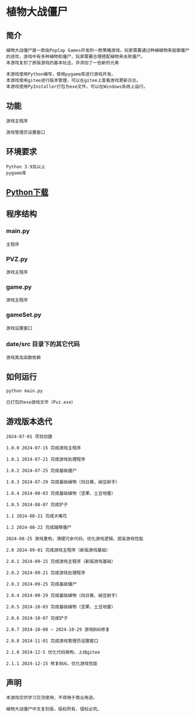 # 植物大战僵尸

## 简介

    植物大战僵尸是一款由PopCap Games开发的一款策略游戏，玩家需要通过种植植物来抵御僵尸的进攻，游戏中有多种植物和僵尸，玩家需要合理搭配植物来击败僵尸。
    本游戏复刻了原版游戏的基本玩法，并添加了一些新的元素

    本游戏使用Python编写，使用pygame库进行游戏开发。
    本游戏使用gitee进行版本管理，可以在gitee上查看游戏更新日志。
    本游戏使用PyInstaller打包为exe文件，可以在Windows系统上运行。

## 功能

    游戏主程序

    游戏管理员设置窗口

## 环境要求

    Python 3.9及以上
    pygame库

## [Python下载](https://www.python.org/downloads/)

## 程序结构

### main.py

    主程序

### PVZ.py

    游戏主程序

### game.py

    游戏主程序

### gameSet.py

    游戏设置窗口

### date/src 目录下的其它代码

    游戏类及函数依赖

## 如何运行

    python main.py

    已打包的exe游戏文件（Pvz.exe）

## 游戏版本迭代

    2024-07-01 项目创建

    1.0.0 2024-07-15 完成游戏主程序

    1.0.1 2024-07-21 完成游戏处理程序

    1.0.2 2024-07-25 完成基础僵尸

    1.0.3 2024-07-29 完成基础植物（向日葵、豌豆射手）

    1.0.4 2024-08-03 完成基础植物（坚果、土豆地雷）

    1.0.5 2024-08-07 完成铲子

    1.1 2024-08-21 完成大嘴花

    1.2 2024-08-22 完成路障僵尸

    2024-08-25 游戏重构，清理冗余代码，优化游戏逻辑，提高游戏性能

    2.0 2024-09-01 完成游戏主程序（新版游戏基础）

    2.0.1 2024-09-15 完成游戏主程序（新版游戏基础）

    2.0.2 2024-09-21 完成游戏处理程序

    2.0.3 2024-09-25 完成基础僵尸

    2.0.4 2024-09-29 完成基础植物（向日葵、豌豆射手）

    2.0.5 2024-10-03 完成基础植物（坚果、土豆地雷）

    2.0.6 2024-10-07 完成铲子

    2.0.7 2024-10-08 ~ 2024-10-29 游戏BUG修复

    2.0.8 2024-11-01 完成游戏管理员设置窗口

    2.1.0 2024-12-5 优化代码架构，上线gitee

    2.1.1 2024-12-15 修复BUG，优化游戏性能

## 声明

    本游戏仅供学习交流使用，不得用于商业用途。

    植物大战僵尸中文复刻版，版权所有，侵权必究。
